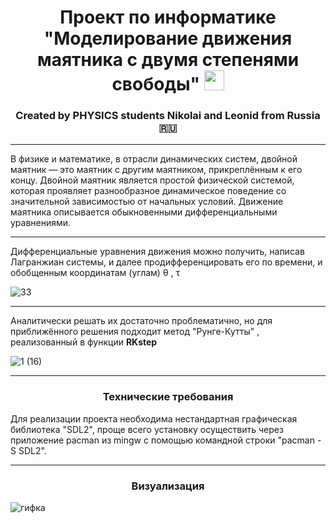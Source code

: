 <h1 align="center">Проект по информатике "Моделирование движения маятника с двумя степенями свободы"
<img src="https://github.com/blackcater/blackcater/raw/main/images/Hi.gif" height="32"/></h1>
<h3 align="center">Created by PHYSICS students Nikolai and Leonid from Russia 🇷🇺</h3>

____

В физике и математике, в отрасли динамических систем, двойной маятник — это маятник с другим маятником, прикреплённым к его концу. Двойной маятник является простой физической системой, которая проявляет разнообразное динамическое поведение со значительной зависимостью от начальных условий. Движение маятника описывается обыкновенными дифференциальными уравнениями.

____

Дифференциальные уравнения движения можно получить, написав Лагранжиан системы, и далее продифференцировать его по времени, и обобщенным координатам (углам) &theta; , &tau;

![33](https://user-images.githubusercontent.com/91532990/208384956-3279e305-a206-48e5-b0c3-42d3db1b551f.jpg)


____

Аналитически решать их достаточно проблематично, но для приближённого решения подходит метод "Рунге-Кутты" , реализованный в функции **RKstep**

![1 (16)](https://user-images.githubusercontent.com/91532990/208382252-856285fa-0bb2-4325-a718-65f0e776e2ee.jpg)

____


<h3 align="center">Технические требования</h3>

Для реализации проекта необходима нестандартная графическая библиотека "SDL2", проще всего установку осуществить через приложение pacman из mingw с помощью командной строки "pacman -S SDL2".


____


<h3 align="center">Визуализация</h3>

![гифка](https://user-images.githubusercontent.com/91532824/208429572-cfdab04a-c52d-4ff2-aa27-6caf16e2ae63.gif)
